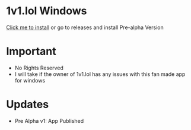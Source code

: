 # 1v1.lol Windows
[Click me to install](https://github.com/AgentHackerYT/1v1.lol/releases/download/Pre-Alpha/1v1.lol.zip) or go to releases and install Pre-alpha Version
# Important
- No Rights Reserved
- I will take if the owner of 1v1.lol has any issues with this fan made app for windows
# Updates
- Pre Alpha v1: App Published
